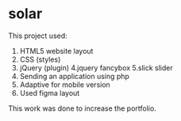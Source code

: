 # solar
This project used:
1. HTML5 website layout
2. CSS (styles)
3. jQuery (plugin)
4.jquery fancybox
5.slick slider
6. Sending an application using php
7. Adaptive for mobile version
8. Used figma layout

This work was done to increase the portfolio.
